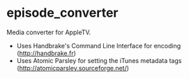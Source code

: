 episode_converter
=================

Media converter for AppleTV.

- Uses Handbrake's Command Line Interface for encoding (http://handbrake.fr)
- Uses Atomic Parsley for setting the iTunes metadata tags (http://atomicparsley.sourceforge.net/)